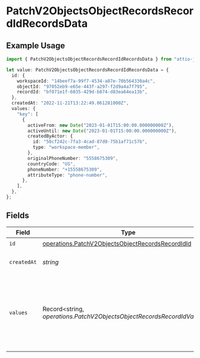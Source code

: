 # PatchV2ObjectsObjectRecordsRecordIdRecordsData

## Example Usage

```typescript
import { PatchV2ObjectsObjectRecordsRecordIdRecordsData } from "attio-js/models/operations";

let value: PatchV2ObjectsObjectRecordsRecordIdRecordsData = {
  id: {
    workspaceId: "14beef7a-99f7-4534-a87e-70b564330a4c",
    objectId: "97052eb9-e65e-443f-a297-f2d9a4a7f795",
    recordId: "bf071e1f-6035-429d-b874-d83ea64ea13b",
  },
  createdAt: "2022-11-21T13:22:49.061281000Z",
  values: {
    "key": [
      {
        activeFrom: new Date("2023-01-01T15:00:00.000000000Z"),
        activeUntil: new Date("2023-01-01T15:00:00.000000000Z"),
        createdByActor: {
          id: "50cf242c-7fa3-4cad-87d0-75b1af71c57b",
          type: "workspace-member",
        },
        originalPhoneNumber: "5558675309",
        countryCode: "US",
        phoneNumber: "+15558675309",
        attributeType: "phone-number",
      },
    ],
  },
};
```

## Fields

| Field                                                                                                                | Type                                                                                                                 | Required                                                                                                             | Description                                                                                                          | Example                                                                                                              |
| -------------------------------------------------------------------------------------------------------------------- | -------------------------------------------------------------------------------------------------------------------- | -------------------------------------------------------------------------------------------------------------------- | -------------------------------------------------------------------------------------------------------------------- | -------------------------------------------------------------------------------------------------------------------- |
| `id`                                                                                                                 | [operations.PatchV2ObjectsObjectRecordsRecordIdId](../../models/operations/patchv2objectsobjectrecordsrecordidid.md) | :heavy_check_mark:                                                                                                   | N/A                                                                                                                  |                                                                                                                      |
| `createdAt`                                                                                                          | *string*                                                                                                             | :heavy_check_mark:                                                                                                   | When this record was created.                                                                                        | 2022-11-21T13:22:49.061281000Z                                                                                       |
| `values`                                                                                                             | Record<string, *operations.PatchV2ObjectsObjectRecordsRecordIdValues*[]>                                             | :heavy_check_mark:                                                                                                   | A record type with an attribute `api_slug` as the key, and an array of value objects as the values.                  |                                                                                                                      |